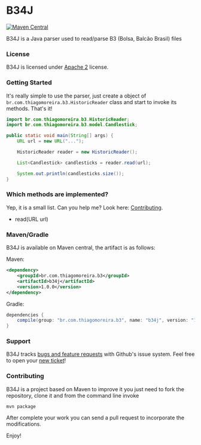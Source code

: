 B34J
==========
[![Maven Central](https://maven-badges.herokuapp.com/maven-central/br.com.thiagomoreira.mercadobitcoin/B34J/badge.svg)](https://maven-badges.herokuapp.com/maven-central/br.com.thiagomoreira.mercadobitcoin/B34J)

B34J is a Java parser used to read/parse B3 (Bolsa, Balcão Brasil) files

### License

B34J is licensed under [Apache 2](http://www.apache.org/licenses/LICENSE-2.0) license.

### Getting Started

It's really simple to use the parser, just create a object of `br.com.thiagomoreira.b3.HistoricReader` class and  start to invoke its methods. That's it!


```java
import br.com.thiagomoreira.b3.HistoricReader;
import br.com.thiagomoreira.b3.model.Candlestick;

public static void main(String[] args) {
    URL url = new URL("...");

    HistoricReader reader = new HistoricReader();

    List<Candlestick> candlesticks = reader.read(url);

    System.out.println(candlesticks.size());
}
```

### Which methods are implemented?

Yep, it is a small list. Can you help me? Look here: [Contributing](#contributing).
* read(URL url)

### Maven/Gradle

B34J is available on Maven central, the artifact is as follows:

Maven:

```xml
<dependency>
    <groupId>br.com.thiagomoreira.b3</groupId>
    <artifactId>b34j</artifactId>
    <version>1.0.0</version>
</dependency>
```
Gradle:

```groovy
dependencies {
    compile(group: "br.com.thiagomoreira.b3", name: "b34j", version: "1.0.0");
}
```
### Support
B34J tracks [bugs and feature requests](https://github.com/tmoreira2020/b34j/issues) with Github's issue system. Feel free to open your [new ticket](https://github.com/tmoreira2020/b34j/issues/new)!

### Contributing

B34J is a project based on Maven to improve it you just need to fork the repository, clone it and from the command line invoke

```shell
mvn package
```
After complete your work you can send a pull request to incorporate the modifications.

Enjoy!